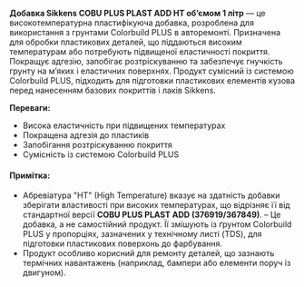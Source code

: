 **Добавка Sikkens COBU PLUS PLAST ADD HT об’ємом 1 літр** — це високотемпературна пластифікуюча добавка, розроблена для використання з грунтами Colorbuild PLUS в авторемонті. Призначена для обробки пластикових деталей, що піддаються високим температурам або потребують підвищеної еластичності покриття. Покращує адгезію, запобігає розтріскуванню та забезпечує гнучкість грунту на м’яких і еластичних поверхнях. Продукт сумісний із системою Colorbuild PLUS, підходить для підготовки пластикових елементів кузова перед нанесенням базових покриттів і лаків Sikkens.

**Переваги:**

- Висока еластичність при підвищених температурах
- Покращена адгезія до пластиків
- Запобігання розтріскуванню покриття
- Сумісність із системою Colorbuild PLUS

#### Примітка:

- Абревіатура "HT" (High Temperature) вказує на здатність добавки зберігати властивості при високих температурах, що відрізняє її від стандартної версії **COBU PLUS PLAST ADD (376919/367849)**.
  – Це добавка, а не самостійний продукт. Її змішують із ґрунтом Colorbuild PLUS у пропорціях, зазначених у технічному листі (TDS), для підготовки пластикових поверхонь до фарбування.
- Продукт особливо корисний для ремонту деталей, що зазнають термічних навантажень (наприклад, бампери або елементи поруч із двигуном).
